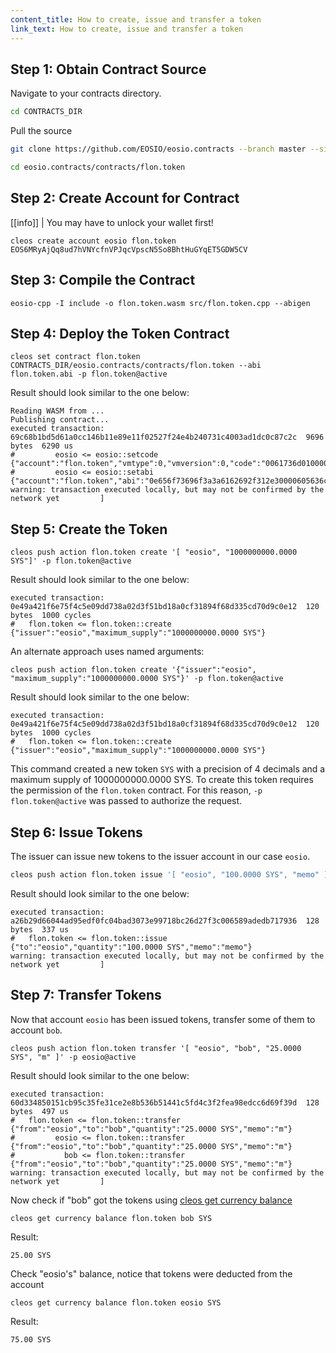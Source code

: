 ```yaml
---
content_title: How to create, issue and transfer a token
link_text: How to create, issue and transfer a token
---
```


## Step 1: Obtain Contract Source

Navigate to your contracts directory.

```sh
cd CONTRACTS_DIR
```

Pull the source
```sh
git clone https://github.com/EOSIO/eosio.contracts --branch master --single-branch
```

```sh
cd eosio.contracts/contracts/flon.token
```

## Step 2: Create Account for Contract
[[info]]
| You may have to unlock your wallet first!

```shell
cleos create account eosio flon.token EOS6MRyAjQq8ud7hVNYcfnVPJqcVpscN5So8BhtHuGYqET5GDW5CV
```

## Step 3: Compile the Contract

```shell
eosio-cpp -I include -o flon.token.wasm src/flon.token.cpp --abigen
```

## Step 4: Deploy the Token Contract

```shell
cleos set contract flon.token CONTRACTS_DIR/eosio.contracts/contracts/flon.token --abi flon.token.abi -p flon.token@active
```

Result should look similar to the one below:
```console
Reading WASM from ...
Publishing contract...
executed transaction: 69c68b1bd5d61a0cc146b11e89e11f02527f24e4b240731c4003ad1dc0c87c2c  9696 bytes  6290 us
#         eosio <= eosio::setcode               {"account":"flon.token","vmtype":0,"vmversion":0,"code":"0061736d0100000001aa011c60037f7e7f0060047f...
#         eosio <= eosio::setabi                {"account":"flon.token","abi":"0e656f73696f3a3a6162692f312e30000605636c6f73650002056f776e6572046e61...
warning: transaction executed locally, but may not be confirmed by the network yet         ]
```

## Step 5: Create the Token

```shell
cleos push action flon.token create '[ "eosio", "1000000000.0000 SYS"]' -p flon.token@active
```

Result should look similar to the one below:
```console
executed transaction: 0e49a421f6e75f4c5e09dd738a02d3f51bd18a0cf31894f68d335cd70d9c0e12  120 bytes  1000 cycles
#   flon.token <= flon.token::create          {"issuer":"eosio","maximum_supply":"1000000000.0000 SYS"}
```

An alternate approach uses named arguments:

```shell
cleos push action flon.token create '{"issuer":"eosio", "maximum_supply":"1000000000.0000 SYS"}' -p flon.token@active
```

Result should look similar to the one below:
```console
executed transaction: 0e49a421f6e75f4c5e09dd738a02d3f51bd18a0cf31894f68d335cd70d9c0e12  120 bytes  1000 cycles
#   flon.token <= flon.token::create          {"issuer":"eosio","maximum_supply":"1000000000.0000 SYS"}
```
This command created a new token `SYS` with a precision of 4 decimals and a maximum supply of 1000000000.0000 SYS.  To create this token requires the permission of the `flon.token` contract. For this reason, `-p flon.token@active` was passed to authorize the request.

## Step 6: Issue Tokens

The issuer can issue new tokens to the issuer account in our case `eosio`.

```sh
cleos push action flon.token issue '[ "eosio", "100.0000 SYS", "memo" ]' -p eosio@active
```

Result should look similar to the one below:
```console
executed transaction: a26b29d66044ad95edf0fc04bad3073e99718bc26d27f3c006589adedb717936  128 bytes  337 us
#   flon.token <= flon.token::issue           {"to":"eosio","quantity":"100.0000 SYS","memo":"memo"}
warning: transaction executed locally, but may not be confirmed by the network yet         ]
```

## Step 7: Transfer Tokens

Now that account `eosio` has been issued tokens, transfer some of them to account `bob`.

```shell
cleos push action flon.token transfer '[ "eosio", "bob", "25.0000 SYS", "m" ]' -p eosio@active
```

Result should look similar to the one below:
```console
executed transaction: 60d334850151cb95c35fe31ce2e8b536b51441c5fd4c3f2fea98edcc6d69f39d  128 bytes  497 us
#   flon.token <= flon.token::transfer        {"from":"eosio","to":"bob","quantity":"25.0000 SYS","memo":"m"}
#         eosio <= flon.token::transfer        {"from":"eosio","to":"bob","quantity":"25.0000 SYS","memo":"m"}
#           bob <= flon.token::transfer        {"from":"eosio","to":"bob","quantity":"25.0000 SYS","memo":"m"}
warning: transaction executed locally, but may not be confirmed by the network yet         ]
```
Now check if "bob" got the tokens using [cleos get currency balance](https://developers.eos.io/manuals/eos/latest/cleos/command-reference/get/currency-balance)

```shell
cleos get currency balance flon.token bob SYS
```

Result:
```console
25.00 SYS
```

Check "eosio's" balance, notice that tokens were deducted from the account

```shell
cleos get currency balance flon.token eosio SYS
```

Result:
```console
75.00 SYS
```